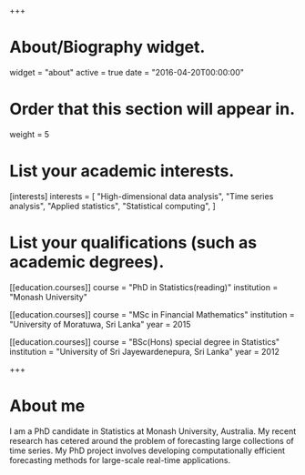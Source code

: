 +++
# About/Biography widget.
widget = "about"
active = true
date = "2016-04-20T00:00:00"

# Order that this section will appear in.
weight = 5

# List your academic interests.
[interests]
  interests = [
    "High-dimensional data analysis",
    "Time series analysis",
    "Applied statistics",
    "Statistical computing",
  ]

# List your qualifications (such as academic degrees).
[[education.courses]]
  course = "PhD in Statistics(reading)"
  institution = "Monash University"
 

[[education.courses]]
  course = "MSc in Financial Mathematics"
  institution = "University of Moratuwa, Sri Lanka"
  year = 2015

[[education.courses]]
  course = "BSc(Hons) special degree in Statistics"
  institution = "University of Sri Jayewardenepura, Sri Lanka"
  year = 2012
 
+++

# About me


I am a PhD candidate in Statistics at Monash University, Australia. My recent research has cetered around the problem of forecasting large collections of time series. My PhD project involves developing computationally efficient forecasting methods for large-scale real-time applications.

